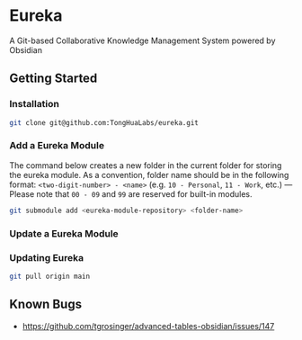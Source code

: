 # Eureka

A Git-based Collaborative Knowledge Management System powered by Obsidian

## Getting Started
### Installation

```bash
git clone git@github.com:TongHuaLabs/eureka.git
```

### Add a Eureka Module

The command below creates a new folder in the current folder for storing the eureka module. As a convention, folder name should be in the following format: `<two-digit-number> - <name>` (e.g. `10 - Personal`, `11 - Work`, etc.) — Please note that `00 - 09`  and `99` are reserved for built-in modules.

```bash
git submodule add <eureka-module-repository> <folder-name>
```

### Update a Eureka Module

### Updating Eureka
```bash
git pull origin main
```
## Known Bugs

- <https://github.com/tgrosinger/advanced-tables-obsidian/issues/147>
